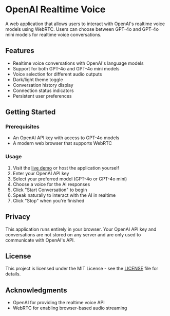 # OpenAI Realtime Voice

A web application that allows users to interact with OpenAI's realtime voice models using WebRTC. Users can choose between GPT-4o and GPT-4o mini models for realtime voice conversations.

## Features

- Realtime voice conversations with OpenAI's language models
- Support for both GPT-4o and GPT-4o mini models
- Voice selection for different audio outputs
- Dark/light theme toggle
- Conversation history display
- Connection status indicators
- Persistent user preferences

## Getting Started

### Prerequisites

- An OpenAI API key with access to GPT-4o models
- A modern web browser that supports WebRTC

### Usage

1. Visit the [live demo](https://yourusername.github.io/openai-realtime-voice/) or host the application yourself
2. Enter your OpenAI API key
3. Select your preferred model (GPT-4o or GPT-4o mini)
4. Choose a voice for the AI responses
5. Click "Start Conversation" to begin
6. Speak naturally to interact with the AI in realtime
7. Click "Stop" when you're finished

## Privacy

This application runs entirely in your browser. Your OpenAI API key and conversations are not stored on any server and are only used to communicate with OpenAI's API.

## License

This project is licensed under the MIT License - see the [LICENSE](LICENSE) file for details.

## Acknowledgments

- OpenAI for providing the realtime voice API
- WebRTC for enabling browser-based audio streaming
